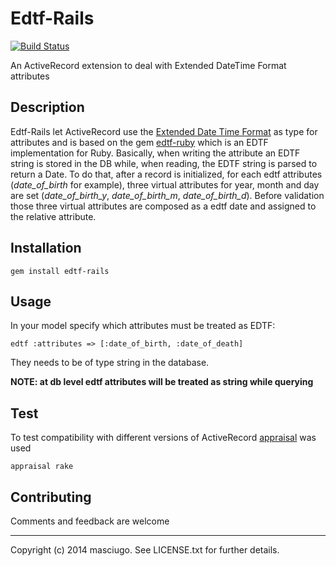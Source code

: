# Edtf-Rails
[![Build Status](https://travis-ci.org/masciugo/edtf-rails.svg?branch=master)](https://travis-ci.org/masciugo/edtf-rails)

An ActiveRecord extension to deal with Extended DateTime Format attributes

## Description
Edtf-Rails let ActiveRecord use the [Extended Date Time Format](http://www.loc.gov/standards/datetime) as type for attributes and is based on the gem [edtf-ruby](https://github.com/inukshuk/edtf-ruby) which is an EDTF implementation for Ruby. Basically, when writing the attribute an EDTF string is stored in the DB while, when reading, the EDTF string is parsed to return a Date. To do that, after a record is initialized, for each edtf attributes (*date_of_birth* for example), three virtual attributes for year, month and day are set (*date_of_birth_y*, *date_of_birth_m*, *date_of_birth_d*). Before validation those three virtual attributes are composed as a edtf date and assigned to the relative attribute.

## Installation
    gem install edtf-rails

## Usage
In your model specify which attributes must be treated as EDTF:

    edtf :attributes => [:date_of_birth, :date_of_death]

They needs to be of type string in the database. 

**NOTE: at db level edtf attributes will be treated as string while querying** 

## Test
To test compatibility with different versions of ActiveRecord [appraisal](https://github.com/thoughtbot/appraisal) was used

    appraisal rake
    
## Contributing

Comments and feedback are welcome

----
Copyright (c) 2014 masciugo. See LICENSE.txt for
further details.
